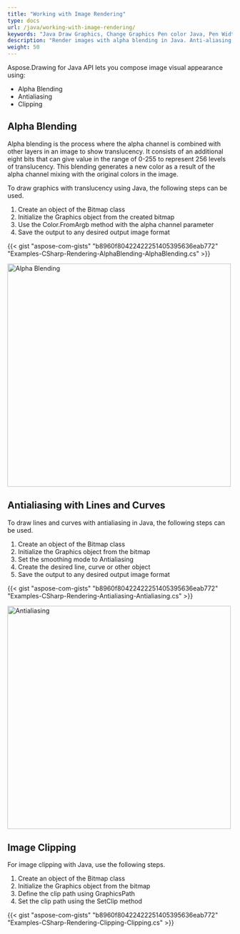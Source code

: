 ```yaml
---
title: "Working with Image Rendering"
type: docs
url: /java/working-with-image-rendering/
keywords: "Java Draw Graphics, Change Graphics Pen color Java, Pen Width Draw Graphics Java"
description: "Render images with alpha blending in Java. Anti-aliasing with lines and curves in Java. Image clipping using Java and VBJava."
weight: 50
---
```


Aspose.Drawing for Java API lets you compose image visual appearance using:

- Alpha Blending
- Antialiasing
- Clipping
## **Alpha Blending**
Alpha blending is the process where the alpha channel is combined with other layers in an image to show translucency. It consists of an additional eight bits that can give value in the range of 0-255 to represent 256 levels of translucency. This blending generates a new color as a result of the alpha channel mixing with the original colors in the image.

To draw graphics with translucency using Java, the following steps can be used.

1. Create an object of the Bitmap class
1. Initialize the Graphics object from the created bitmap
1. Use the Color.FromArgb method with the alpha channel parameter
1. Save the output to any desired output image format

{{< gist "aspose-com-gists" "b8960f80422422251405395636eab772" "Examples-CSharp-Rendering-AlphaBlending-AlphaBlending.cs" >}}

<img src="https://github.com/aspose-drawing/Aspose.Drawing-for-Java/raw/master/Examples/Data/Rendering/AlphaBlending_out.png" alt="Alpha Blending" width="500" />

## **Antialiasing with Lines and Curves**
To draw lines and curves with antialiasing in Java, the following steps can be used.

1. Create an object of the Bitmap class
1. Initialize the Graphics object from the bitmap
1. Set the smoothing mode to Antialiasing
1. Create the desired line, curve or other object
1. Save the output to any desired output image format

{{< gist "aspose-com-gists" "b8960f80422422251405395636eab772" "Examples-CSharp-Rendering-Antialiasing-Antialiasing.cs" >}}

<img src="https://github.com/aspose-drawing/Aspose.Drawing-for-Java/raw/master/Examples/Data/Rendering/Antialiasing_out.png" alt="Antialiasing" width="500" />

## **Image Clipping**
For image clipping with Java, use the following steps.

1. Create an object of the Bitmap class
1. Initialize the Graphics object from the bitmap
1. Define the clip path using GraphicsPath
1. Set the clip path using the SetClip method

{{< gist "aspose-com-gists" "b8960f80422422251405395636eab772" "Examples-CSharp-Rendering-Clipping-Clipping.cs" >}}
